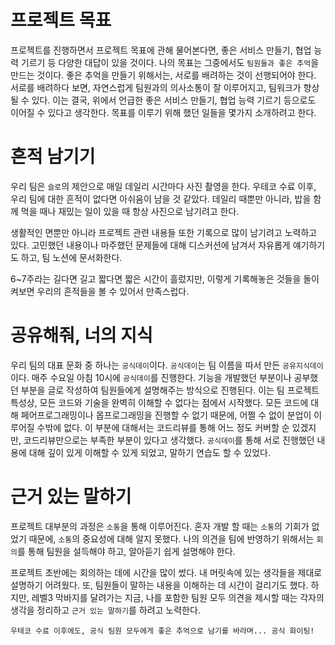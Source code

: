 # 프로젝트 목표

프로젝트를 진행하면서 프로젝트 목표에 관해 물어본다면, 좋은 서비스 만들기, 협업 능력 기르기  등 다양한 대답이 있을 것이다. 나의 목표는 그중에서도  `팀원들과 좋은 추억`을 만드는 것이다. 좋은 추억을 만들기 위해서는, 서로를 배려하는 것이 선행되어야 한다. 서로를 배려하다 보면, 자연스럽게 팀원과의 의사소통이 잘 이루어지고, 팀워크가 향상될 수 있다. 이는 결국, 위에서 언급한 좋은 서비스 만들기, 협업 능력 기르기 등으로도 이어질 수 있다고 생각한다. 목표를 이루기 위해 했던 일들을 몇가지 소개하려고 한다.

# 흔적 남기기

우리 팀은 `슬로`의 제안으로 매일 데일리 시간마다 사진 촬영을 한다. 우테코 수료 이후, 우리 팀에 대한 흔적이 없다면 아쉬움이 남을 것 같았다. 데일리 때뿐만 아니라, 밥을 함께 먹을 때나 재밌는 일이 있을 때 항상 사진으로 남기려고 한다. 

생활적인 면뿐만 아니라 프로젝트 관련 내용들 또한 기록으로 많이 남기려고 노력하고 있다. 고민했던 내용이나 마주했던 문제들에 대해 디스커션에 남겨서 자유롭게 얘기하기도 하고, 팀 노션에 문서화한다. 

6~7주라는 길다면 길고 짧다면 짧은 시간이 흘렀지만, 이렇게 기록해놓은 것들을 돌이켜보면 우리의 흔적들을 볼 수 있어서 만족스럽다.

# 공유해줘, 너의 지식

우리 팀의 대표 문화 중 하나는 `공식데이`이다. `공식데이`는 팀 이름을 따서 만든 `공유지식데이`이다. 매주 수요일 아침 10시에 `공식데이`를 진행한다. 기능을 개발했던 부분이나 공부했던 부분을 글로 작성하여 팀원들에게 설명해주는 방식으로 진행된다. 이는 팀 프로젝트 특성상, 모든 코드와 기술을 완벽히 이해할 수 없다는 점에서 시작했다. 모든 코드에 대해 페어프로그래밍이나 몹프로그래밍을 진행할 수 없기 때문에, 어쩔 수 없이 분업이 이루어질 수밖에 없다. 이 부분에 대해서는 코드리뷰를 통해 어느 정도 커버할 순 있겠지만, 코드리뷰만으로는 부족한 부분이 있다고 생각했다. `공식데이`를 통해 서로 진행했던 내용에 대해 깊이 있게 이해할 수 있게 되었고, 말하기 연습도 할 수 있었다.

# 근거 있는 말하기

프로젝트 대부분의 과정은 `소통`을 통해 이루어진다. 혼자 개발 할 때는 `소통`의 기회가 없었기 때문에, `소통`의 중요성에 대해 알지 못했다. 나의 의견을 팀에 반영하기 위해서는 `회의`를 통해 팀원을 설득해야 하고, 알아듣기 쉽게 설명해야 한다.

프로젝트 초반에는 회의하는 데에 시간을 많이 썼다. 내 머릿속에 있는 생각들을 제대로 설명하기 어려웠다. 또, 팀원들이 말하는 내용을 이해하는 데 시간이 걸리기도 했다. 하지만, 레벨3 막바지를 달려가는 지금, 나를 포함한 팀원 모두 의견을 제시할 때는 각자의 생각을 정리하고 `근거 있는 말하기`를 하려고 노력한다.



`우테코 수료 이후에도, 공식 팀원 모두에게 좋은 추억으로 남기를 바라며... 공식 화이팅!`

